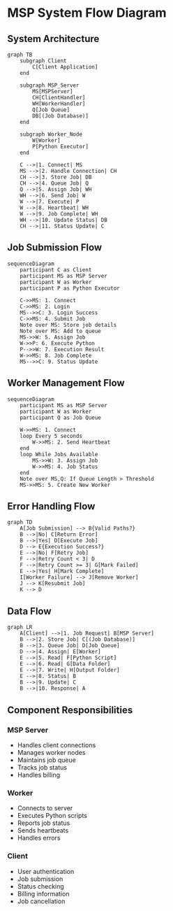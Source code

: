 # MSP System Flow Diagram

## System Architecture

```mermaid
graph TB
    subgraph Client
        C[Client Application]
    end

    subgraph MSP_Server
        MS[MSPServer]
        CH[ClientHandler]
        WH[WorkerHandler]
        Q[Job Queue]
        DB[(Job Database)]
    end

    subgraph Worker_Node
        W[Worker]
        P[Python Executor]
    end

    C -->|1. Connect| MS
    MS -->|2. Handle Connection| CH
    CH -->|3. Store Job| DB
    CH -->|4. Queue Job| Q
    Q -->|5. Assign Job| WH
    WH -->|6. Send Job| W
    W -->|7. Execute| P
    W -->|8. Heartbeat| WH
    W -->|9. Job Complete| WH
    WH -->|10. Update Status| DB
    CH -->|11. Status Update| C
```

## Job Submission Flow

```mermaid
sequenceDiagram
    participant C as Client
    participant MS as MSP Server
    participant W as Worker
    participant P as Python Executor

    C->>MS: 1. Connect
    C->>MS: 2. Login
    MS-->>C: 3. Login Success
    C->>MS: 4. Submit Job
    Note over MS: Store job details
    Note over MS: Add to queue
    MS->>W: 5. Assign Job
    W->>P: 6. Execute Python
    P-->>W: 7. Execution Result
    W->>MS: 8. Job Complete
    MS-->>C: 9. Status Update
```

## Worker Management Flow

```mermaid
sequenceDiagram
    participant MS as MSP Server
    participant W as Worker
    participant Q as Job Queue

    W->>MS: 1. Connect
    loop Every 5 seconds
        W->>MS: 2. Send Heartbeat
    end
    loop While Jobs Available
        MS->>W: 3. Assign Job
        W->>MS: 4. Job Status
    end
    Note over MS,Q: If Queue Length > Threshold
    MS->>MS: 5. Create New Worker
```

## Error Handling Flow

```mermaid
graph TD
    A[Job Submission] --> B{Valid Paths?}
    B -->|No| C[Return Error]
    B -->|Yes| D[Execute Job]
    D --> E{Execution Success?}
    E -->|No| F[Retry Job]
    F -->|Retry Count < 3| D
    F -->|Retry Count >= 3| G[Mark Failed]
    E -->|Yes| H[Mark Complete]
    I[Worker Failure] --> J[Remove Worker]
    J --> K[Resubmit Job]
    K --> D
```

## Data Flow

```mermaid
graph LR
    A[Client] -->|1. Job Request| B[MSP Server]
    B -->|2. Store Job| C[(Job Database)]
    B -->|3. Queue Job| D[Job Queue]
    D -->|4. Assign| E[Worker]
    E -->|5. Read| F[Python Script]
    E -->|6. Read| G[Data Folder]
    E -->|7. Write| H[Output Folder]
    E -->|8. Status| B
    B -->|9. Update| C
    B -->|10. Response| A
```

## Component Responsibilities

### MSP Server
- Handles client connections
- Manages worker nodes
- Maintains job queue
- Tracks job status
- Handles billing

### Worker
- Connects to server
- Executes Python scripts
- Reports job status
- Sends heartbeats
- Handles errors

### Client
- User authentication
- Job submission
- Status checking
- Billing information
- Job cancellation 
